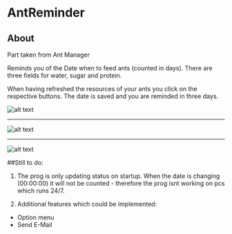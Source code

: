 # AntReminder

## About

Part taken from Ant Manager

Reminds you of the Date when to feed ants (counted in days). There are three fields for water, sugar and protein.

When having refreshed the resources of your ants you click on the respective buttons. The date is saved and you are reminded in three days.


![alt text](https://github.com/Kulu-M/DateReminder/blob/master/Screens/Capture3.PNG "Logo Title Text 1")

---

![alt text](https://github.com/Kulu-M/DateReminder/blob/master/Screens/Capture1.PNG "Logo Title Text 2")

---

![alt text](https://github.com/Kulu-M/DateReminder/blob/master/Screens/Capture2.PNG "Logo Title Text 3")






##Still to do:

1. The prog is only updating status on startup. When the date is changing (00:00:00) it will not be counted - therefore the prog isnt working on pcs which runs 24/7.



2. Additional features which could be implemented:

- Option menu
- Send E-Mail
